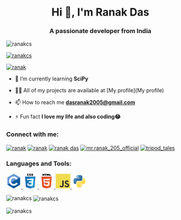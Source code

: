 <h1 align="center">Hi 👋, I'm Ranak Das</h1>
<h3 align="center">A passionate developer from India</h3>

<p align="left"> <img src="https://komarev.com/ghpvc/?username=ranakcs&label=Profile%20views&color=0e75b6&style=flat" alt="ranakcs" /> </p>

<p align="left"> <a href="https://github.com/ryo-ma/github-profile-trophy"><img src="https://github-profile-trophy.vercel.app/?username=ranakcs" alt="ranakcs" /></a> </p>

<p align="left"> <a href="https://twitter.com/ranak" target="blank"><img src="https://img.shields.io/twitter/follow/ranak?logo=twitter&style=for-the-badge" alt="ranak" /></a> </p>

- 🌱 I’m currently learning **SciPy**

- 👨‍💻 All of my projects are available at [My profile](My profile)

- 📫 How to reach me **dasranak2005@gmail.com**

- ⚡ Fun fact **I love my life and also coding😂**

<h3 align="left">Connect with me:</h3>
<p align="left">
<a href="https://twitter.com/ranak" target="blank"><img align="center" src="https://raw.githubusercontent.com/rahuldkjain/github-profile-readme-generator/master/src/images/icons/Social/twitter.svg" alt="ranak" height="30" width="40" /></a>
<a href="https://linkedin.com/in/ranak" target="blank"><img align="center" src="https://raw.githubusercontent.com/rahuldkjain/github-profile-readme-generator/master/src/images/icons/Social/linked-in-alt.svg" alt="ranak" height="30" width="40" /></a>
<a href="https://fb.com/ranak das" target="blank"><img align="center" src="https://raw.githubusercontent.com/rahuldkjain/github-profile-readme-generator/master/src/images/icons/Social/facebook.svg" alt="ranak das" height="30" width="40" /></a>
<a href="https://instagram.com/mr.ranak_205_official" target="blank"><img align="center" src="https://raw.githubusercontent.com/rahuldkjain/github-profile-readme-generator/master/src/images/icons/Social/instagram.svg" alt="mr.ranak_205_official" height="30" width="40" /></a>
<a href="https://www.youtube.com/c/tripod_tales" target="blank"><img align="center" src="https://raw.githubusercontent.com/rahuldkjain/github-profile-readme-generator/master/src/images/icons/Social/youtube.svg" alt="tripod_tales" height="30" width="40" /></a>
</p>

<h3 align="left">Languages and Tools:</h3>
<p align="left"> <a href="https://www.cprogramming.com/" target="_blank" rel="noreferrer"> <img src="https://raw.githubusercontent.com/devicons/devicon/master/icons/c/c-original.svg" alt="c" width="40" height="40"/> </a> <a href="https://www.w3schools.com/css/" target="_blank" rel="noreferrer"> <img src="https://raw.githubusercontent.com/devicons/devicon/master/icons/css3/css3-original-wordmark.svg" alt="css3" width="40" height="40"/> </a> <a href="https://www.w3.org/html/" target="_blank" rel="noreferrer"> <img src="https://raw.githubusercontent.com/devicons/devicon/master/icons/html5/html5-original-wordmark.svg" alt="html5" width="40" height="40"/> </a> <a href="https://developer.mozilla.org/en-US/docs/Web/JavaScript" target="_blank" rel="noreferrer"> <img src="https://raw.githubusercontent.com/devicons/devicon/master/icons/javascript/javascript-original.svg" alt="javascript" width="40" height="40"/> </a> <a href="https://www.python.org" target="_blank" rel="noreferrer"> <img src="https://raw.githubusercontent.com/devicons/devicon/master/icons/python/python-original.svg" alt="python" width="40" height="40"/> </a> </p>

<p><img align="left" src="https://github-readme-stats.vercel.app/api/top-langs?username=ranakcs&show_icons=true&locale=en&layout=compact" alt="ranakcs" /></p>

<p>&nbsp;<img align="center" src="https://github-readme-stats.vercel.app/api?username=ranakcs&show_icons=true&locale=en" alt="ranakcs" /></p>

<p><img align="center" src="https://github-readme-streak-stats.herokuapp.com/?user=ranakcs&" alt="ranakcs" /></p>
